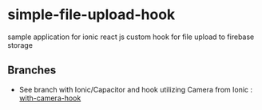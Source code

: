 # simple-file-upload-hook
sample application for ionic react js custom hook for file upload to firebase storage

## Branches
- See branch with Ionic/Capacitor and hook utilizing Camera from Ionic : [ with-camera-hook](https://github.com/aaronksaunders/simple-file-upload-hook/tree/with-camera-hook)
